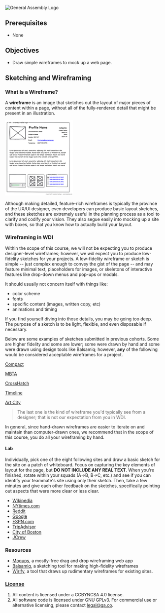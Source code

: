 ![General Assembly Logo](https://camo.githubusercontent.com/1a91b05b8f4d44b5bbfb83abac2b0996d8e26c92/687474703a2f2f692e696d6775722e636f6d2f6b6538555354712e706e67)

## Prerequisites
-   None

## Objectives
-   Draw simple wireframes to mock up a web page.

## Sketching and Wireframing

### What Is a Wireframe?

A **wireframe** is an image that sketches out the layout of major pieces of content within a page, without all of the fully-rendered detail that might be present in an illustration.

![Example Wireframe](images/220px-Profilewireframe.png)

Although making detailed, feature-rich wireframes is typically the province of the UX/UI designer, even developers can produce basic layout sketches, and these sketches are extremely useful in the planning process as a tool to clarify and codify your vision. They also segue easily into mocking up a site with boxes, so that you know how to actually build your layout.

### Wireframing in WDI

Within the scope of this course, we will not be expecting you to produce designer-level wireframes; however, we _will_ expect you to produce low-fidelity sketches for your projects. A low-fidelity wireframe or sketch is simple -- just complex enough to convey the gist of the page -- and may feature minimal text, placeholders for images, or skeletons of interactive features like drop-down menus and pop-ups or modals.

It should usually not concern itself with things like:
*   color scheme
*   fonts
*   specific content (images, written copy, etc)
*   animations and timing

If you find yourself diving into those details, you may be going too deep. The purpose of a sketch is to be light, flexible, and even disposable if necessary.

Below are some examples of sketches submitted in previous cohorts. Some are higher fidelity and some are lower; some were drawn by hand and some were drawn using design tools like Balsamiq; however, **any** of the following would be considered acceptable wireframes for a project.

[Compact](images/compact.png)

[MBTA](images/mbta.png)

[CrossHatch](images/crosshatch.jpg)

[Timeline](images/timeline.png)

[Art City](https://github.com/breduffy/ArtCity_app/blob/master/z_Mockups/Project%202_Art_City_Mockups.pdf)

> The last one is the kind of wireframe you'd typically see from a designer; that is not our expectation from you in WDI.

In general, since hand-drawn wireframes are easier to iterate on and maintain than computer-drawn ones, we recommend that in the scope of this course, you do all your wireframing by hand.

#### Lab

Individually, pick one of the eight following sites and draw a basic sketch for the site on a patch of whiteboard. Focus on capturing the key elements of layout for the page, but **DO NOT INCLUDE ANY REAL TEXT**. When you're finished, rotate within your squads (A->B, B->C, etc.) and see if you can identify your teammate's site using only their sketch. Then, take a few minutes and give each other feedback on the sketches, specifically pointing out aspects that were more clear or less clear.

*   [Wikipedia](https://en.wikipedia.org)
*   [NYtimes.com](http://www.nytimes.com/)
*   [Reddit](https://www.reddit.com/)
*   [Google](https://www.google.com/)
*   [ESPN.com](http://espn.go.com/)
*   [TripAdvisor](http://www.tripadvisor.com/)
*   [City of Boston](http://www.cityofboston.gov/)
*   [JCrew](https://www.jcrew.com/index.jsp)

### Resources

*   [Moqups](https://moqups.com/), a mostly-free drag and drop wireframing web app
*   [Balsamiq](https://balsamiq.com/), a sketching tool for making high-fidelity wireframes
*   [Wirify](http://www.wirify.com/), a tool that draws up rudimentary wireframes for existing sites.

### [License](LICENSE)

1.  All content is licensed under a CC­BY­NC­SA 4.0 license.
1.  All software code is licensed under GNU GPLv3. For commercial use or
   alternative licensing, please contact legal@ga.co.

